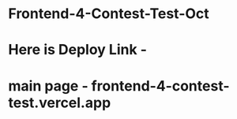 # Frontend-4-Contest-Test-Oct

# Here is Deploy Link - 

# main page - frontend-4-contest-test.vercel.app
